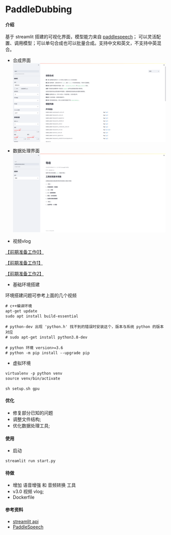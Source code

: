 # PaddleDubbing

#### 介绍

基于 streamlit 搭建的可视化界面，模型能力来自 [paddlespeech](https://github.com/PaddlePaddle/PaddleSpeech)；
可以灵活配置、调用模型；可以单句合成也可以批量合成。支持中文和英文，不支持中英混合。

- 合成界面
![](pic/gui_1.png)

- 数据处理界面
![](pic/gui_2.png)

- 视频vlog

[【前期准备工作0】](https://www.bilibili.com/video/BV1134y117Jr/)

[【前期准备工作1】](https://www.bilibili.com/video/BV1dq4y147Gn/)

[【前期准备工作2】](https://www.bilibili.com/video/BV1zq4y1x71Y/)



- 基础环境搭建

环境搭建问题可参考上面的几个视频

```
# c++编译环境
apt-get update
sudo apt install build-essential

# python-dev 出现 'python.h' 找不到的错误时安装这个，版本与系统 python 的版本对应
# sudo apt-get install python3.8-dev

# python 环境 version>=3.6 
# python -m pip install --upgrade pip
```

- 虚拟环境

```commandline
virtualenv -p python venv
source venv/bin/activate

sh setup.sh gpu
```

#### 优化

- 修复部分已知的问题
- 调整文件结构;
- 优化数据处理工具;


#### 使用

- 启动

```
streamlit run start.py
```

#### 待做

- 增加 语音增强 和 音频转换 工具
- v3.0 视频 vlog;
- Dockerfile

#### 参考资料

- [streamlit api](https://docs.streamlit.io/library/api-reference#id1)
- [PaddleSpeech](https://github.com/PaddlePaddle/PaddleSpeech)
